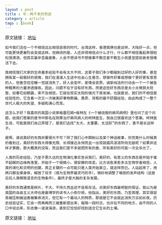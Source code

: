 ```yaml
---
layout : post
title : 书：两千本的奇迹
category : article
tags : [book]
---
```


原文链接： [地址](http://www.dushumashang.com/2257)

	如今我们活在一个不相信远比相信容易的时代，台湾这样，香港我猜也是这样，大陆好一点，但可能更快更暴烈会变成这样。但麻烦的是，人还非得相信点什么才行，什么都不相信看起来很轻松很潇洒，但其实最辛苦最疲惫，人会不想读书不想做事不敢恋爱不敢生小孩甚至提前衰老很难活下去。

	我相信我们大家的生命基本经验不会有太大不同，这辈子我们多少都碰到过好的人好的事，甚至拥有某一段极好的感情，我们在漫漫人生途中也会心生善念，想做件好事或想做个更好更有意思的人，但善念往往睡一觉就消失了，好人会变坏，爱情会变质，诚挚纯洁的行动会一个一个被各种黯黑的力量渗透接收。因此，问题不在于没有好东西，而是这些好东西总是太小太微弱太短暂，如春花如朝露，来不及相信，它就在现实太阳的强光下蒸发掉。也就是说，我们的不相信是经验性的，它含着一次又一次被美好事物欺骗、愚弄、背叛的最不舒服经验，由此构成了一整个世代人极大的失望、多疑和满心荒芜。

	这怎么才好？我喜欢的英国小说家格雷厄姆•格林在《一个被烧毁的麻风病例》里也问了这个问题，给我们答案的是书中那名在刚果治疗麻风病人的柯林医生，我自己很喜欢这个答案。柯林医生说，可能是我们自己弄错了，是我们去找“太大、太重要、太活跃”的东西了，善不是长这样子。

	是啊，谁说美好的东西非要很大不可？除了我们心中期盼以及某个神话故事，你究竟什么时候真的看到过，美好的东西大得像无限、长得接近永恒而且一出现就威风凛凛所向无敌呢？如果非这样才算数，那大概真的没有，而且我们差不多就把所有的善、所有美好的可能一次全杀光了。

	人类的历史经验，乃至于更久远的生物演化事实告诉我们，美好的、有意义的东西总是开始于毫不起眼的边缘角落里，开始于一个很微小、很安静的改变。比方说愈来愈多古生物学者相信，人类的演化和文明的创建，真正关键的一点可能只是人类开始直立，就这样而已。人站起来了，用两只脚支撑身体，解放了双手（成为生物界最灵巧的手），微妙地调整了喉部的发声结构（这是日后人类精致语言的生物条件），最终才是大脑的复杂发展。

	美好的东西通常是碎片，不大，不持久而且还不容易存活。对美好东西最明智的保证，我以为是英国的自由主义大师也是最博学的读书人小弥尔顿，他指出，美好的东西，乃至真理，其实很容易被压制被迫害被集体消灭，但它有一个最动人的特质，那就是它不会就此消失万古如长夜。历史经验证实，它会一而再再而三被重新提出来，每隔一段时日，也许在不同的地方，由不同的人口中说出来，形态像一波波海浪，直到它恰恰好找到适合它生长的土壤。

原文链接： [地址](http://www.dushumashang.com/2257)